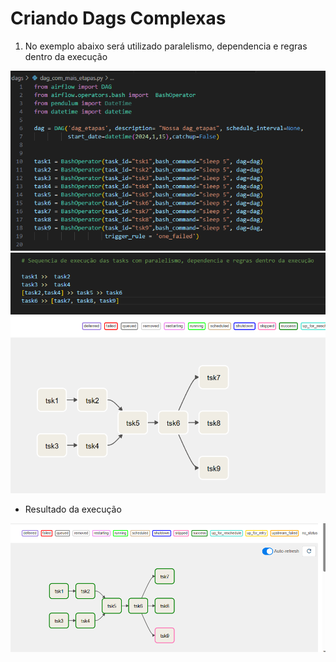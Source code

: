 # Criando Dags Complexas

1) No exemplo abaixo será utilizado paralelismo, dependencia e regras dentro da execução

<img src="https://github.com/JosiTubaroski/Criando_Dags_Complexas/blob/main/img/dags_complexas_codigo.png">

<img src="https://github.com/JosiTubaroski/Criando_Dags_Complexas/blob/main/img/dags_complexas_codigo_sequen.png">

<img src="https://github.com/JosiTubaroski/Criando_Dags_Complexas/blob/main/img/dags_complexas_grafico.png">

- Resultado da execução

<img src="https://github.com/JosiTubaroski/Criando_Dags_Complexas/blob/main/img/Dags_Compl_Resultado_Execucao.png">

  

   

   
